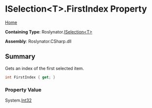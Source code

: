 # ISelection\<T>\.FirstIndex Property

[Home](../../../README.md)

**Containing Type**: Roslynator\.[ISelection\<T>](../README.md)

**Assembly**: Roslynator\.CSharp\.dll

## Summary

Gets an index of the first selected item\.

```csharp
int FirstIndex { get; }
```

### Property Value

System\.[Int32](https://docs.microsoft.com/en-us/dotnet/api/system.int32)

